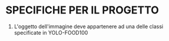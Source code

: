 # SPECIFICHE PER IL PROGETTO

1. L'oggetto dell'immagine deve appartenere ad una delle classi specificate in YOLO-FOOD100